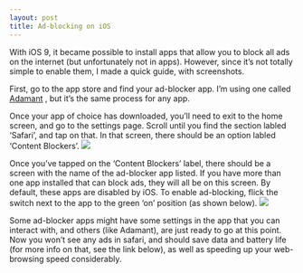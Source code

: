 ```yaml
---
layout: post
title: Ad-blocking on iOS
---
```

With iOS 9, it became possible to install apps that allow you to block all ads on the internet (but unfortunately not in apps). However, since it’s not totally simple to enable them, I made a quick guide, with screenshots.

First, go to the app store and find your ad-blocker app. I’m using one called [Adamant](http://cocoaapp.com/adamant/) , but it’s the same process for any app.

Once your app of choice has downloaded, you’ll need to exit to the home screen, and go to the settings page. Scroll until you find the section labled ‘Safari’, and tap on that. In that screen, there should be an option labled ‘Content Blockers’.
![](/assets/images/2015-10-08-ad-blocking-1.jpeg)

Once you’ve tapped on the ‘Content Blockers’ label, there should be a screen with the name of the ad-blocker app listed. If you have more than one app installed that can block ads, they will all be on this screen. By default, these apps are disabled by iOS. To enable ad-blocking, flick the switch next to the app to the green ‘on’ position (as shown below).
![](/assets/images/2015-10-08-ad-blocking-2.jpeg)

Some ad-blocker apps might have some settings in the app that you can interact with, and others (like Adamant), are just ready to go at this point. Now you won’t see any ads in safari, and should save data and battery life (for more info on that, see the link below), as well as speeding up your web-browsing speed considerably.